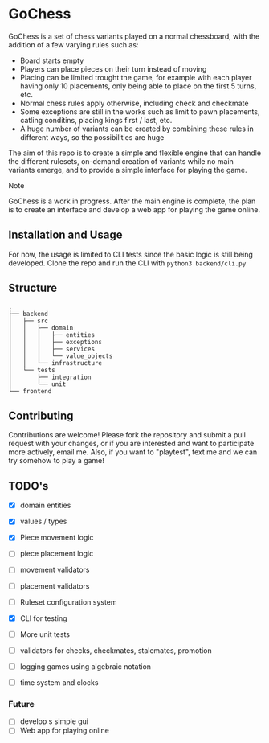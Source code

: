 # GoChess

GoChess is a set of chess variants played on a normal chessboard, with the addition of a few varying rules such as:

- Board starts empty
- Players can place pieces on their turn instead of moving
- Placing can be limited trought the game, for example with each player having only 10 placements, only being able to place on the first 5 turns, etc.
- Normal chess rules apply otherwise, including check and checkmate
- Some exceptions are still in the works such as limit to pawn placements, catling conditins, placing kings first / last, etc.
- A huge number of variants can be created by combining these rules in different ways, so the possibilities are huge

The aim of this repo is to create a simple and flexible engine that can handle the different rulesets, on-demand creation of variants while no main variants emerge, and to provide a simple interface for playing the game.

> [!NOTE]
> GoChess is a work in progress. After the main engine is complete, the plan is to create an interface and develop a web app for playing the game online.

## Installation and Usage
For now, the usage is limited to CLI tests since the basic logic is still being developed.
Clone the repo and run the CLI with `python3 backend/cli.py`


## Structure

```
.
├── backend
│   ├── src
│   │   ├── domain
│   │   │   ├── entities
│   │   │   ├── exceptions
│   │   │   ├── services
│   │   │   └── value_objects
│   │   └── infrastructure
│   └── tests
│       ├── integration
│       └── unit
└── frontend
```

## Contributing
Contributions are welcome! Please fork the repository and submit a pull request with your changes, or if you are interested and want to participate more actively, email me. 
Also, if you want to "playtest", text me and we can try somehow to play a game!

## TODO's
- [x] domain entities
- [x] values / types
- [x] Piece movement logic
- [ ] piece placement logic
- [ ] movement validators
- [ ] placement validators

- [ ] Ruleset configuration system 
- [x] CLI for testing
- [ ] More unit tests
- [ ] validators for checks, checkmates, stalemates, promotion
- [ ] logging games using algebraic notation
- [ ] time system and clocks

### Future
- [ ] develop s simple gui
- [ ] Web app for playing online